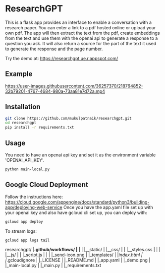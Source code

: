 # ResearchGPT

This is a flask app provides an interface to enable a conversation with a research paper. You can enter a link to a pdf hosted online or upload your own pdf. The app will then extract the text from the pdf, create embeddings from the text and use them with the openai api to generate a response to a question you ask. It will also return a source for the part of the text it used to generate the response and the page number. 

Try the demo at: https://researchgpt.ue.r.appspot.com/

## Example 

https://user-images.githubusercontent.com/36257370/218764852-32b79201-4767-4684-980a-73aa81e7d72a.mp4

## Installation

```bash
git clone https://github.com/mukulpatnaik/researchgpt.git
cd researchgpt
pip install -r requirements.txt
```

## Usage

You need to have an openai api key and set it as the environment variable 'OPENAI_API_KEY'.

```bash
python main-local.py
```

## Google Cloud Deployment

Follow the instructions here: https://cloud.google.com/appengine/docs/standard/python3/building-app/deploying-web-service
Once you have the app.yaml file set up with your openai key and also have gcloud cli set up, you can deploy with:

```bash
gcloud app deploy
```

To stream logs:

```bash
gcloud app logs tail
```

researchgpt/
|__.github/workflows/
|	|__
|
|__static/
|	|__css/
|	|     |__styles.css
|	|
|	|__js/
|	|     |_script.js
|	|
|	|_send-icon.png
|
|_templates/
|	|_index.html
|
|_.gcloudignore
|
|_LICENSE
|
|_README.md
|
|_app.yaml
|
|_demo.png
|
|_main-local.py
|
|_main.py
|
|_requirements.txt
